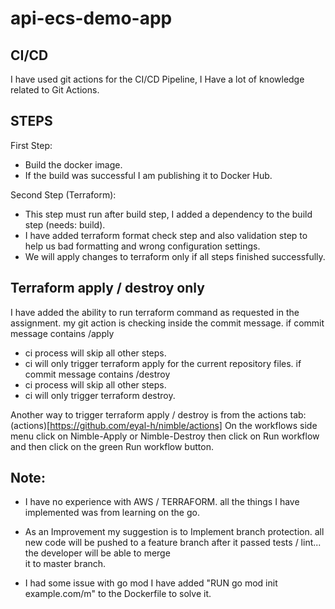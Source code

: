 ﻿# api-ecs-demo-app
## CI/CD

I have used git actions for the CI/CD Pipeline, I Have a lot of knowledge related to Git Actions. 

## STEPS

First Step: 
* Build the docker image. 
* If the build was successful I am publishing it to Docker Hub.

Second Step (Terraform):
* This step must run after build step, I added a dependency to the build step (needs: build).
* I have added terraform format check step and also validation step to help us bad formatting and wrong 
  configuration settings.
* We will apply changes to terraform only if all steps finished successfully.

## Terraform apply / destroy only

I have added the ability to run terraform command as requested in the assignment.
my git action is checking inside the commit message.
if commit message contains /apply
* ci process will skip all other steps.
* ci will only trigger terraform apply for the current repository files.
if commit message contains /destroy
* ci process will skip all other steps.
* ci will only trigger terraform destroy.

Another way to trigger terraform apply / destroy is from the actions tab:
(actions)[https://github.com/eyal-h/nimble/actions]
On the workflows side menu click on Nimble-Apply or Nimble-Destroy
then click on Run workflow and then click on the green Run workflow button.

## Note:
* I have no experience with AWS / TERRAFORM. 
   all the things I have implemented was from learning on the go.

* As an Improvement my suggestion is to Implement branch protection.
   all new code will be pushed to a feature branch after it passed tests / lint... the developer will be able to merge   
   it to master branch.

* I had some issue with go mod I have added "RUN go mod init example.com/m" to the Dockerfile to solve it.
